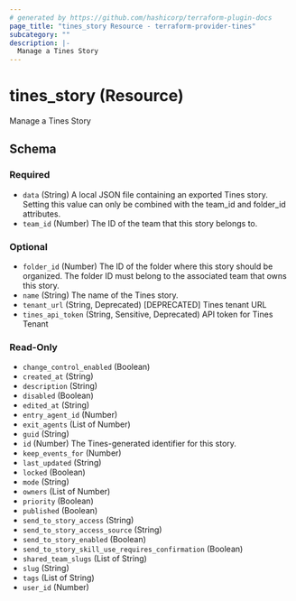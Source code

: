 ```yaml
---
# generated by https://github.com/hashicorp/terraform-plugin-docs
page_title: "tines_story Resource - terraform-provider-tines"
subcategory: ""
description: |-
  Manage a Tines Story
---
```


# tines_story (Resource)

Manage a Tines Story



<!-- schema generated by tfplugindocs -->
## Schema

### Required

- `data` (String) A local JSON file containing an exported Tines story. Setting this value can only be combined with the team_id and folder_id attributes.
- `team_id` (Number) The ID of the team that this story belongs to.

### Optional

- `folder_id` (Number) The ID of the folder where this story should be organized. The folder ID must belong to the associated team that owns this story.
- `name` (String) The name of the Tines story.
- `tenant_url` (String, Deprecated) [DEPRECATED] Tines tenant URL
- `tines_api_token` (String, Sensitive, Deprecated) API token for Tines Tenant

### Read-Only

- `change_control_enabled` (Boolean)
- `created_at` (String)
- `description` (String)
- `disabled` (Boolean)
- `edited_at` (String)
- `entry_agent_id` (Number)
- `exit_agents` (List of Number)
- `guid` (String)
- `id` (Number) The Tines-generated identifier for this story.
- `keep_events_for` (Number)
- `last_updated` (String)
- `locked` (Boolean)
- `mode` (String)
- `owners` (List of Number)
- `priority` (Boolean)
- `published` (Boolean)
- `send_to_story_access` (String)
- `send_to_story_access_source` (String)
- `send_to_story_enabled` (Boolean)
- `send_to_story_skill_use_requires_confirmation` (Boolean)
- `shared_team_slugs` (List of String)
- `slug` (String)
- `tags` (List of String)
- `user_id` (Number)
